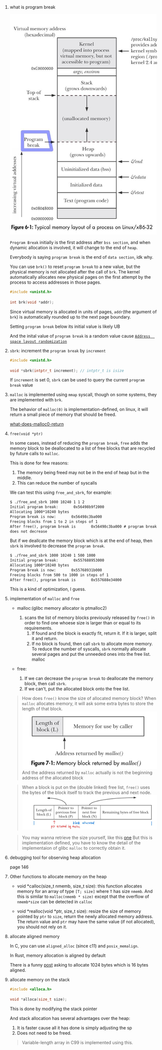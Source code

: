 1. what is program break

   ![diagram](https://github.com/SteveLauC/pic/blob/main/photo_2022-08-02_09-40-52.jpg)

   `Program Break` initially is the first address after `bss section`, and when 
   dynamic allocation is involved, it will change to the end of `heap`. 

   Everybody is saying `program break` is the end of `data section`, idk why.

   You can use `brk()` to reset `program break` to a new value, but the physical
   memory is not allocated after the call of `brk`. The kernel automatically 
   allocates new physical pages on the first attempt by the process to access
   addresses in those pages.

   ```c
   #include <unistd.h>
    
   int brk(void *addr);
   ```

   Since virtual memory is allocated in units of pages, `addr`(the argument of
   `brk`) is automatically rounded up to the next page boundary.

   Setting `program break` below its initial value is likely UB

   And the inital value of `program break` is a random value cause [`Address 
   space layout randomization`](https://en.wikipedia.org/wiki/Address_space_layout_randomization)

2. `sbrk`: increment the `program break` by `increment`
  
   ```c
   #include <unistd.h>
    
   void *sbrk(intptr_t increment); // intptr_t is isize
   ```

   If `increment` is set 0, `sbrk` can be used to query the current `program break`
   value

3. `malloc` is implemented using `mmap` syscall, though on some systems, they
   are implemented with `brk`.

   The behavior of `malloc(0)` is implementation-defined, on linux, it will return
   a small piece of memory that should be freed.

   [what-does-malloc0-return](https://stackoverflow.com/questions/2132273/what-does-malloc0-return)

4. `free(void *ptr)`

   In some cases, instead of reducing the `program break`, `free` adds the 
   memory block to be deallocated to a list of free blocks that are recycled 
   by future calls to `malloc`.

   This is done for few reasons:
   1. The memory being freed may not be in the end of heap but in the middle.
   2. This can reduce the number of syscalls


   We can test this using `free_and_sbrk`, for example:
   ```shell
   $ ./free_and_sbrk 1000 10240 1 1 2
   Initial program break:       0x56498b9f2000
   Allocating 1000*10240 bytes
   Program break is now:       0x56498c3ba000
   Freeing blocks from 1 to 2 in steps of 1
   After free(), program break is       0x56498c3ba000 # program break does not decrease
   ```

   But if we deallcate the memory block which is at the end of heap, then `sbrk` is 
   involved to decrease the `program break`.
   ```shell
   $ ./free_and_sbrk 1000 10240 1 500 1000
   Initial program break:       0x557688953000
   Allocating 1000*10240 bytes
   Program break is now:       0x55768931b000
   Freeing blocks from 500 to 1000 in steps of 1
   After free(), program break is       0x557688e34000
   ```

   This is a kind of optimization, I guess.

5. implementation of `malloc` and `free`

   * malloc:(glibc memory allocator is ptmalloc2)
     1. scans the list of memory blocks previously released by `free()` in order
     to find one whoese size is larger than or equal to its requirements.
        1. If found and the block is exactly fit, return it. If it is larger, split
        it and return.
        2. If no block is found, then call `sbrk` to allocate more memory. To
	reduce the number of syscalls, `sbrk` normally allocate several pages
	and put the unneeded ones into the free list.
   malloc

   * free: 
     1. If we can decrease the `program break` to deallocate the memory block,
     then call `sbrk`.
     2. If we can't, put the allocated block onto the free list.

   > How does `free()` know the size of allocated memory block?
   > When `malloc` allocates memory, it will ask some extra bytes to store the length
   > of that block.
   > ![diagram](https://github.com/SteveLauC/pic/blob/main/photo_2022-08-05_08-25-57.jpg)
   > And the address returned by `malloc` actually is not the beginning address of
   > the allocated block
   
   > When a block is put on the (double linked) free list, `free()` uses the bytes
   > of the block itself to track the previous and next node.
   > ![diagram](https://github.com/SteveLauC/pic/blob/main/photo_2022-08-05_08-47-18.jpg)
   
   > You may wanna retrieve the size yourself, like this [one](https://stackoverflow.com/questions/5451104/how-to-get-memory-block-length-after-malloc)
   > But this is implementation defined, you have to know the detail of the implementaion
   > of glibc `malloc` to correctly obtain it.

6. debugging tool for observing heap allocation
   
   page 146

7. Other functions to allocate memory on the heap

   * void *calloc(size_t nmemb, size_t size): this function allocates memory 
   for an array of type `[T; size]` where `T` has size `nmemb`. And this is similar
   to `malloc(nmemb * size)` except that the overflow of `nmemb*size` can 
   be detected in `calloc`

   * void *realloc(void *ptr, size_t size): resize the size of memory pointed by
   `ptr` to `size`, return the newly allocated memory address. The return value
   and `ptr` may have the same value (if not allocated), you should not rely on
   it.


8. allocate aligned memory
   
   In C, you can use `aligned_alloc` (since c11) and `posix_memalign`.

   In Rust, memory allocation is aligned by default

   There is a funny [post](https://stackoverflow.com/questions/227897/how-to-allocate-aligned-memory-only-using-the-standard-library)
   asking to allocate 1024 bytes which is 16 bytes aligned.

9. allocate memory on the stack
  
   ```c
   #include <alloca.h>

   void *alloca(size_t size);
   ```

   This is done by modifying the stack pointer

   And stack allocation has several advantages over the heap:
   1. It is faster cause all it has done is simply adjusting the sp
   2. Does not need to be freed.

   > Variable-length array in C99 is implemented using this.
